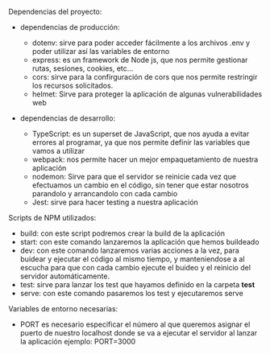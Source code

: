 Dependencias del proyecto:

- dependencias de producción:

  - dotenv: sirve para poder acceder fácilmente a los archivos .env y poder utilizar así las variables de entorno
  - express: es un framework de Node js, que nos permite gestionar rutas, sesiones, cookies, etc...
  - cors: sirve para la confirguración de cors que nos permite restringir los recursos solicitados.
  - helmet: Sirve para proteger la aplicación de algunas vulnerabilidades web

- dependencias de desarrollo:
  - TypeScript: es un superset de JavaScript, que nos ayuda a evitar errores al programar, ya que nos permite definir las variables que vamos a utilizar
  - webpack: nos permite hacer un mejor empaquetamiento de nuestra aplicación
  - nodemon: Sirve para que el servidor se reinicie cada vez que efectuamos un cambio en el código, sin tener que estar nosotros parandolo y arrancandolo con cada cambio
  - Jest: sirve para hacer testing a nuestra aplicación

Scripts de NPM utilizados:

- build: con este script podremos crear la build de la aplicación
- start: con este comando lanzaremos la aplicación que hemos buildeado
- dev: con este comando lanzaremos varias acciones a la vez, para buidear y ejecutar el código al mismo tiempo, y manteniendose a al escucha para que con cada cambio ejecute el buideo y el reinicio del servidor automáticamente.
- test: sirve para lanzar los test que hayamos definido en la carpeta **test**
- serve: con este comando pasaremos los test y ejecutaremos serve

Variables de entorno necesarias:

- PORT es necesario especificar el número al que queremos asignar el puerto de nuestro localhost donde se va a ejecutar el servidor al lanzar la aplicación ejemplo: PORT=3000
